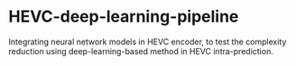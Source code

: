 # HEVC-deep-learning-pipeline
Integrating neural network models in HEVC encoder, to test the complexity reduction using deep-learning-based method in HEVC intra-prediction.
